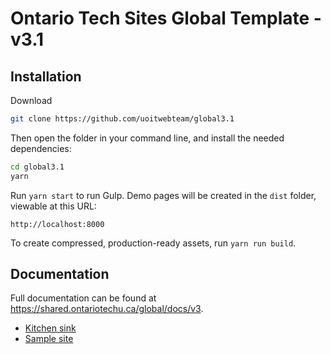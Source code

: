 # Ontario Tech Sites Global Template - v3.1



## Installation

Download 

```bash
git clone https://github.com/uoitwebteam/global3.1
```

Then open the folder in your command line, and install the needed dependencies:

```bash
cd global3.1
yarn
```

Run `yarn start` to run Gulp. Demo pages will be created in the `dist` folder, viewable at this URL:

```
http://localhost:8000
```

To create compressed, production-ready assets, run `yarn run build`.

## Documentation

Full documentation can be found at <https://shared.ontariotechu.ca/global/docs/v3>.
- [Kitchen sink](https://shared.ontariotechu.ca/global/docs/v3/kitchen-sink.php)
- [Sample site](https://brand.ontariotechu.ca/sample)

